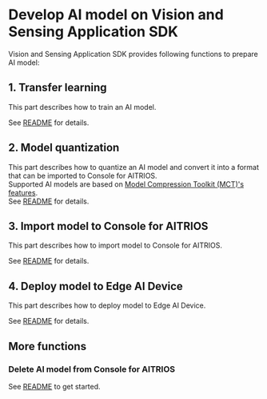 # Develop AI model on Vision and Sensing Application SDK

Vision and Sensing Application SDK provides following functions to prepare AI model:

## 1. Transfer learning
This part describes how to train an AI model. <br>

See [README](./1_train_model/README.md) for details.

## 2. Model quantization

This part describes how to quantize an AI model and convert it into a format that can be imported to Console for AITRIOS. <br>
Supported AI models are based on [Model Compression Toolkit (MCT)'s features](https://github.com/sony/model_optimization/tree/v1.7.1#supported-features).<br>
See [README](./2_quantize_model/README.md) for details.

## 3. Import model to Console for AITRIOS

This part describes how to import model to Console for AITRIOS. <br>

See [README](./3_import_to_console/README.md) for details.

## 4. Deploy model to Edge AI Device

This part describes how to deploy model to Edge AI Device. 

See [README](./4_deploy_to_device/README.md) for details.

## More functions
### Delete AI model from Console for AITRIOS
See [README](./delete_model_on_console/README.md) to get started.
